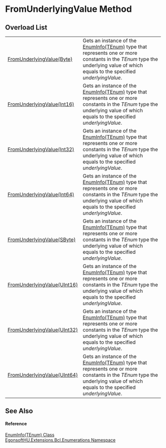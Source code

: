 # FromUnderlyingValue Method


## Overload List
<table>
<tr>
<td><a href="M_EgonsoftHU_Extensions_Bcl_Enumerations_EnumInfo_1_FromUnderlyingValue.md">FromUnderlyingValue(Byte)</a></td>
<td>Gets an instance of the <a href="T_EgonsoftHU_Extensions_Bcl_Enumerations_EnumInfo_1.md">EnumInfo(TEnum)</a> type that represents one or more constants in the <em>TEnum</em> type the underlying value of which equals to the specified <em>underlyingValue</em>.</td></tr>
<tr>
<td><a href="M_EgonsoftHU_Extensions_Bcl_Enumerations_EnumInfo_1_FromUnderlyingValue_1.md">FromUnderlyingValue(Int16)</a></td>
<td>Gets an instance of the <a href="T_EgonsoftHU_Extensions_Bcl_Enumerations_EnumInfo_1.md">EnumInfo(TEnum)</a> type that represents one or more constants in the <em>TEnum</em> type the underlying value of which equals to the specified <em>underlyingValue</em>.</td></tr>
<tr>
<td><a href="M_EgonsoftHU_Extensions_Bcl_Enumerations_EnumInfo_1_FromUnderlyingValue_2.md">FromUnderlyingValue(Int32)</a></td>
<td>Gets an instance of the <a href="T_EgonsoftHU_Extensions_Bcl_Enumerations_EnumInfo_1.md">EnumInfo(TEnum)</a> type that represents one or more constants in the <em>TEnum</em> type the underlying value of which equals to the specified <em>underlyingValue</em>.</td></tr>
<tr>
<td><a href="M_EgonsoftHU_Extensions_Bcl_Enumerations_EnumInfo_1_FromUnderlyingValue_3.md">FromUnderlyingValue(Int64)</a></td>
<td>Gets an instance of the <a href="T_EgonsoftHU_Extensions_Bcl_Enumerations_EnumInfo_1.md">EnumInfo(TEnum)</a> type that represents one or more constants in the <em>TEnum</em> type the underlying value of which equals to the specified <em>underlyingValue</em>.</td></tr>
<tr>
<td><a href="M_EgonsoftHU_Extensions_Bcl_Enumerations_EnumInfo_1_FromUnderlyingValue_4.md">FromUnderlyingValue(SByte)</a></td>
<td>Gets an instance of the <a href="T_EgonsoftHU_Extensions_Bcl_Enumerations_EnumInfo_1.md">EnumInfo(TEnum)</a> type that represents one or more constants in the <em>TEnum</em> type the underlying value of which equals to the specified <em>underlyingValue</em>.</td></tr>
<tr>
<td><a href="M_EgonsoftHU_Extensions_Bcl_Enumerations_EnumInfo_1_FromUnderlyingValue_5.md">FromUnderlyingValue(UInt16)</a></td>
<td>Gets an instance of the <a href="T_EgonsoftHU_Extensions_Bcl_Enumerations_EnumInfo_1.md">EnumInfo(TEnum)</a> type that represents one or more constants in the <em>TEnum</em> type the underlying value of which equals to the specified <em>underlyingValue</em>.</td></tr>
<tr>
<td><a href="M_EgonsoftHU_Extensions_Bcl_Enumerations_EnumInfo_1_FromUnderlyingValue_6.md">FromUnderlyingValue(UInt32)</a></td>
<td>Gets an instance of the <a href="T_EgonsoftHU_Extensions_Bcl_Enumerations_EnumInfo_1.md">EnumInfo(TEnum)</a> type that represents one or more constants in the <em>TEnum</em> type the underlying value of which equals to the specified <em>underlyingValue</em>.</td></tr>
<tr>
<td><a href="M_EgonsoftHU_Extensions_Bcl_Enumerations_EnumInfo_1_FromUnderlyingValue_7.md">FromUnderlyingValue(UInt64)</a></td>
<td>Gets an instance of the <a href="T_EgonsoftHU_Extensions_Bcl_Enumerations_EnumInfo_1.md">EnumInfo(TEnum)</a> type that represents one or more constants in the <em>TEnum</em> type the underlying value of which equals to the specified <em>underlyingValue</em>.</td></tr>
</table>

## See Also


#### Reference
<a href="T_EgonsoftHU_Extensions_Bcl_Enumerations_EnumInfo_1.md">EnumInfo(TEnum) Class</a>  
<a href="N_EgonsoftHU_Extensions_Bcl_Enumerations.md">EgonsoftHU.Extensions.Bcl.Enumerations Namespace</a>  
